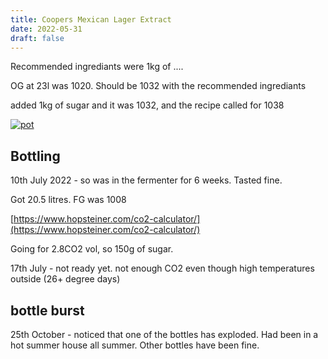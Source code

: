 ```yaml
---
title: Coopers Mexican Lager Extract
date: 2022-05-31
draft: false 
---
```


Recommended ingrediants were 1kg of ....

OG at 23l was 1020. Should be 1032 with the recommended ingrediants

added 1kg of sugar and it was 1032, and the recipe called for 1038


[![pot](/images/2022-05-04/ipa.jpg "mash")](/images/2022-05-04/ipa.jpg)

## Bottling

10th July 2022 - so was in the fermenter for 6 weeks. Tasted fine.

Got 20.5 litres. FG was 1008

[https://www.hopsteiner.com/co2-calculator/](https://www.hopsteiner.com/co2-calculator/)

Going for 2.8CO2 vol, so 150g of sugar.

17th July - not ready yet. not enough CO2 even though high temperatures outside (26+ degree days)

## bottle burst

25th October - noticed that one of the bottles has exploded. Had been in a hot summer house all summer. Other bottles have been fine.


